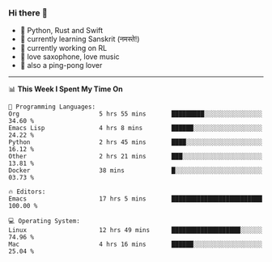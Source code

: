 ### Hi there 👋

- 📙 Python, Rust and Swift
- 🌱 currently learning Sanskrit (नमस्ते!)
- 🔭 currently working on RL
- 🎷 love saxophone, love music
- 🏓 also a ping-pong lover

<!--
**ZiqinGong/ZiqinGong** is a ✨ _special_ ✨ repository because its `README.md` (this file) appears on your GitHub profile.

Here are some ideas to get you started:

- 🔭 I’m currently working on ...
- 🌱 I’m currently learning ...
- 👯 I’m looking to collaborate on ...
- 🤔 I’m looking for help with ...
- 💬 Ask me about ...
- 📫 gongzq0301@sjtu.edu.cn
- 😄 Pronouns: ...
- ⚡ Fun fact: ...
-->

---

<!--START_SECTION:waka-->
📊 **This Week I Spent My Time On** 

```text
💬 Programming Languages: 
Org                      5 hrs 55 mins       █████████░░░░░░░░░░░░░░░░   34.60 % 
Emacs Lisp               4 hrs 8 mins        ██████░░░░░░░░░░░░░░░░░░░   24.22 % 
Python                   2 hrs 45 mins       ████░░░░░░░░░░░░░░░░░░░░░   16.12 % 
Other                    2 hrs 21 mins       ███░░░░░░░░░░░░░░░░░░░░░░   13.81 % 
Docker                   38 mins             █░░░░░░░░░░░░░░░░░░░░░░░░   03.73 % 

🔥 Editors: 
Emacs                    17 hrs 5 mins       █████████████████████████   100.00 % 

💻 Operating System: 
Linux                    12 hrs 49 mins      ███████████████████░░░░░░   74.96 % 
Mac                      4 hrs 16 mins       ██████░░░░░░░░░░░░░░░░░░░   25.04 % 
```


<!--END_SECTION:waka-->
